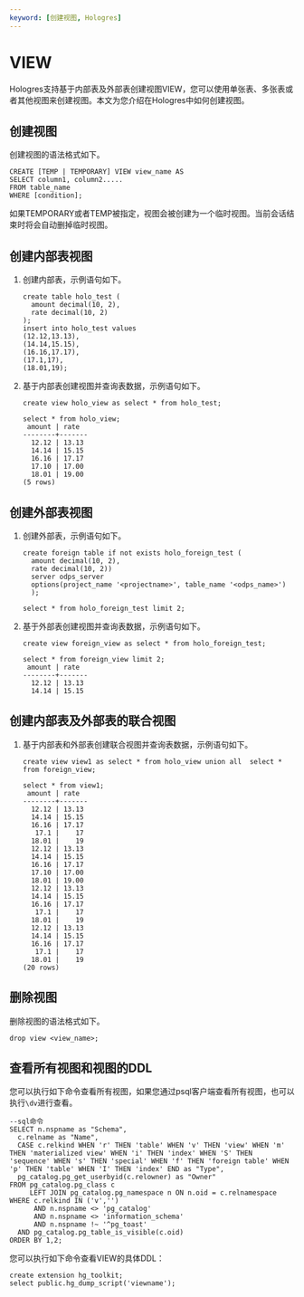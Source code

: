 ```yaml
---
keyword: [创建视图, Hologres]
---
```


# VIEW

Hologres支持基于内部表及外部表创建视图VIEW，您可以使用单张表、多张表或者其他视图来创建视图。本文为您介绍在Hologres中如何创建视图。

## 创建视图

创建视图的语法格式如下。

```
CREATE [TEMP | TEMPORARY] VIEW view_name AS
SELECT column1, column2.....
FROM table_name
WHERE [condition];
```

如果TEMPORARY或者TEMP被指定，视图会被创建为一个临时视图。当前会话结束时将会自动删掉临时视图。

## 创建内部表视图

1.  创建内部表，示例语句如下。

    ```
    create table holo_test (
      amount decimal(10, 2), 
      rate decimal(10, 2)
    );
    insert into holo_test values 
    (12.12,13.13),
    (14.14,15.15),
    (16.16,17.17),
    (17.1,17),
    (18.01,19);
    ```

2.  基于内部表创建视图并查询表数据，示例语句如下。

    ```
    create view holo_view as select * from holo_test;
    
    select * from holo_view;
     amount | rate
    --------+-------
      12.12 | 13.13
      14.14 | 15.15
      16.16 | 17.17
      17.10 | 17.00
      18.01 | 19.00
    (5 rows)
    ```


## 创建外部表视图

1.  创建外部表，示例语句如下。

    ```
    create foreign table if not exists holo_foreign_test (
      amount decimal(10, 2), 
      rate decimal(10, 2)) 
      server odps_server 
      options(project_name '<projectname>', table_name '<odps_name>')
      );
      
    select * from holo_foreign_test limit 2;
    ```

2.  基于外部表创建视图并查询表数据，示例语句如下。

    ```
    create view foreign_view as select * from holo_foreign_test;
    
    select * from foreign_view limit 2;
     amount | rate
    --------+-------
      12.12 | 13.13
      14.14 | 15.15
    ```


## 创建内部表及外部表的联合视图

1.  基于内部表和外部表创建联合视图并查询表数据，示例语句如下。

    ```
    create view view1 as select * from holo_view union all  select * from foreign_view;
    
    select * from view1;
     amount | rate
    --------+-------
      12.12 | 13.13
      14.14 | 15.15
      16.16 | 17.17
       17.1 |    17
      18.01 |    19
      12.12 | 13.13
      14.14 | 15.15
      16.16 | 17.17
      17.10 | 17.00
      18.01 | 19.00
      12.12 | 13.13
      14.14 | 15.15
      16.16 | 17.17
       17.1 |    17
      18.01 |    19
      12.12 | 13.13
      14.14 | 15.15
      16.16 | 17.17
       17.1 |    17
      18.01 |    19
    (20 rows)
    ```


## 删除视图

删除视图的语法格式如下。

```
drop view <view_name>;
```

## 查看所有视图和视图的DDL

您可以执行如下命令查看所有视图，如果您通过psql客户端查看所有视图，也可以执行`\dv`进行查看。

```
--sql命令
SELECT n.nspname as "Schema",
  c.relname as "Name",
  CASE c.relkind WHEN 'r' THEN 'table' WHEN 'v' THEN 'view' WHEN 'm' THEN 'materialized view' WHEN 'i' THEN 'index' WHEN 'S' THEN 'sequence' WHEN 's' THEN 'special' WHEN 'f' THEN 'foreign table' WHEN 'p' THEN 'table' WHEN 'I' THEN 'index' END as "Type",
  pg_catalog.pg_get_userbyid(c.relowner) as "Owner"
FROM pg_catalog.pg_class c
     LEFT JOIN pg_catalog.pg_namespace n ON n.oid = c.relnamespace
WHERE c.relkind IN ('v','')
      AND n.nspname <> 'pg_catalog'
      AND n.nspname <> 'information_schema'
      AND n.nspname !~ '^pg_toast'
  AND pg_catalog.pg_table_is_visible(c.oid)
ORDER BY 1,2;
```

您可以执行如下命令查看VIEW的具体DDL：

```
create extension hg_toolkit;
select public.hg_dump_script('viewname');
```

